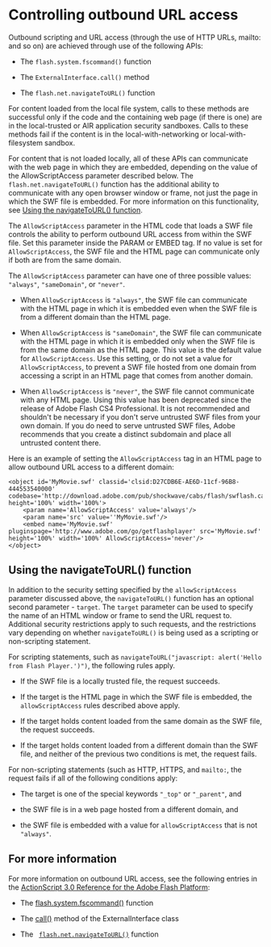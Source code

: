 # Controlling outbound URL access

<div>

Outbound scripting and URL access (through the use of HTTP URLs, mailto: and so
on) are achieved through use of the following APIs:

- The `flash.system.fscommand()` function

- The `ExternalInterface.call()` method

- The `flash.net.navigateToURL()` function

For content loaded from the local file system, calls to these methods are
successful only if the code and the containing web page (if there is one) are in
the local-trusted or AIR application security sandboxes. Calls to these methods
fail if the content is in the local-with-networking or local-with-filesystem
sandbox.

For content that is not loaded locally, all of these APIs can communicate with
the web page in which they are embedded, depending on the value of the
AllowScriptAccess parameter described below. The `flash.net.navigateToURL()`
function has the additional ability to communicate with any open browser window
or frame, not just the page in which the SWF file is embedded. For more
information on this functionality, see
[Using the navigateToURL() function](WS6F624545-B065-413d-8C77-20308FDCDE6F.html).

The `AllowScriptAccess` parameter in the HTML code that loads a SWF file
controls the ability to perform outbound URL access from within the SWF file.
Set this parameter inside the PARAM or EMBED tag. If no value is set for
`AllowScriptAccess`, the SWF file and the HTML page can communicate only if both
are from the same domain.

<div>

The `AllowScriptAccess` parameter can have one of three possible values:
`"always"`, `"sameDomain"`, or `"never"`.

- When `AllowScriptAccess` is `"always"`, the SWF file can communicate with the
  HTML page in which it is embedded even when the SWF file is from a different
  domain than the HTML page.

- When `AllowScriptAccess` is `"sameDomain"`, the SWF file can communicate with
  the HTML page in which it is embedded only when the SWF file is from the same
  domain as the HTML page. This value is the default value for
  `AllowScriptAccess`. Use this setting, or do not set a value for
  `AllowScriptAccess`, to prevent a SWF file hosted from one domain from
  accessing a script in an HTML page that comes from another domain.

- When `AllowScriptAccess` is `"never"`, the SWF file cannot communicate with
  any HTML page. Using this value has been deprecated since the release of Adobe
  Flash CS4 Professional. It is not recommended and shouldn't be necessary if
  you don't serve untrusted SWF files from your own domain. If you do need to
  serve untrusted SWF files, Adobe recommends that you create a distinct
  subdomain and place all untrusted content there.

</div>

Here is an example of setting the `AllowScriptAccess` tag in an HTML page to
allow outbound URL access to a different domain:

    <object id='MyMovie.swf' classid='clsid:D27CDB6E-AE6D-11cf-96B8-444553540000' codebase='http://download.adobe.com/pub/shockwave/cabs/flash/swflash.cab#version=9,0,0,0' height='100%' width='100%'>
    	<param name='AllowScriptAccess' value='always'/>
    	<param name='src' value=''MyMovie.swf'/>
    	<embed name='MyMovie.swf' pluginspage='http://www.adobe.com/go/getflashplayer' src='MyMovie.swf' height='100%' width='100%' AllowScriptAccess='never'/>
    </object>

</div>

<div>

## Using the navigateToURL() function

<div>

In addition to the security setting specified by the `allowScriptAccess`
parameter discussed above, the `navigateToURL()` function has an optional second
parameter - `target`. The `target` parameter can be used to specify the name of
an HTML window or frame to send the URL request to. Additional security
restrictions apply to such requests, and the restrictions vary depending on
whether `navigateToURL()` is being used as a scripting or non-scripting
statement.

For scripting statements, such as
`navigateToURL("javascript: alert('Hello from Flash Player.')")`, the following
rules apply.

- If the SWF file is a locally trusted file, the request succeeds.

- If the target is the HTML page in which the SWF file is embedded, the
  `allowScriptAccess` rules described above apply.

- If the target holds content loaded from the same domain as the SWF file, the
  request succeeds.

- If the target holds content loaded from a different domain than the SWF file,
  and neither of the previous two conditions is met, the request fails.

For non-scripting statements (such as HTTP, HTTPS, and `mailto:`, the request
fails if all of the following conditions apply:

- The target is one of the special keywords `"_top"` or `"_parent"`, and

- the SWF file is in a web page hosted from a different domain, and

- the SWF file is embedded with a value for `allowScriptAccess` that is not
  `"always"`.

</div>

</div>

<div>

## For more information

<div>

For more information on outbound URL access, see the following entries in the
[ActionScript 3.0 Reference for the Adobe Flash Platform](https://help.adobe.com/en_US/FlashPlatform/reference/actionscript/3/index.html):

- The
  [flash.system.fscommand()](https://help.adobe.com/en_US/FlashPlatform/reference/actionscript/3/flash/system/package.html#fscommand%28%29)
  function

- The
  [call()](https://help.adobe.com/en_US/FlashPlatform/reference/actionscript/3/flash/external/ExternalInterface.html#call%28%29)
  method of the ExternalInterface class

- The
  ` `[`flash.net.navigateToURL()`](https://help.adobe.com/en_US/FlashPlatform/reference/actionscript/3/flash/net/package.html#navigateToURL%28%29)
  function

</div>

</div>

<div>

<div>

</div>

</div>
